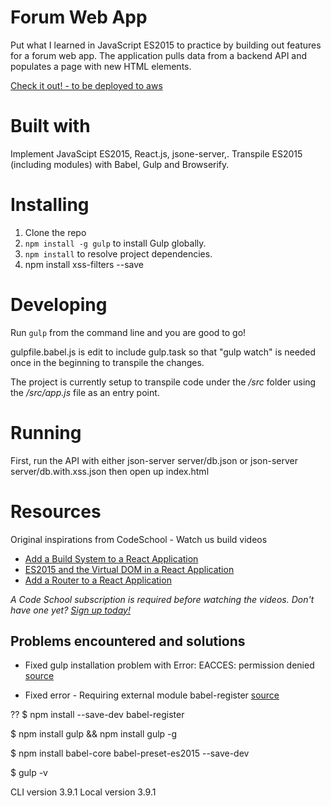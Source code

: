 # Forum Web App

Put what I learned in JavaScript ES2015 to practice by building out features for a forum web app. The application pulls data from a backend API and populates a page with new HTML elements.

[Check it out! - to be deployed to aws](https://www.aws.com/)

# Built with

Implement JavaScipt ES2015, React.js, jsone-server,. Transpile ES2015 (including modules) with Babel, Gulp and Browserify.


# Installing

1. Clone the repo
2. `npm install -g gulp` to install Gulp globally.
3. `npm install` to resolve project dependencies.
4. npm install xss-filters --save

# Developing

Run `gulp` from the command line and you are good to go!

gulpfile.babel.js is edit to include gulp.task so that "gulp watch" is needed once in the beginning to transpile the changes.

The project is currently setup to transpile code under the _/src_ folder using the _/src/app.js_ file as an entry point.

# Running

First, run the API with either json-server server/db.json
or json-server server/db.with.xss.json
then open up index.html



# Resources

Original inspirations from CodeSchool - Watch us build videos
- [Add a Build System to a React Application](https://www.codeschool.com/screencasts/add-a-build-system-to-a-react-application)
- [ES2015 and the Virtual DOM in a React Application](https://www.codeschool.com/screencasts/es2015-and-the-virtual-dom-in-a-react-application)
- [Add a Router to a React Application](https://www.codeschool.com/screencasts/add-a-router-to-a-react-application)

_A Code School subscription is required before watching the videos. Don't have one yet? [Sign up today!](https://www.codeschool.com/pricing)_


## Problems encountered and solutions

- Fixed gulp installation problem with Error: EACCES: permission denied
[source](https://docs.npmjs.com/getting-started/fixing-npm-permissions)

- Fixed error - Requiring external module babel-register
[source](https://)

??  $ npm install --save-dev babel-register

$ npm install gulp && npm install gulp -g

$ npm install babel-core babel-preset-es2015 --save-dev

$ gulp -v

CLI version 3.9.1
Local version 3.9.1
